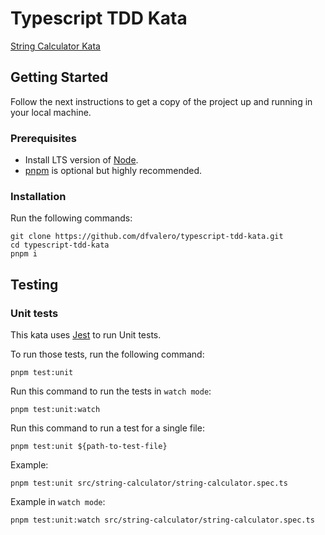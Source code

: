 # Typescript TDD Kata

[String Calculator Kata](https://kata-log.rocks/string-calculator-kata)

## Getting Started

Follow the next instructions to get a copy of the project up and running in your local machine.

### Prerequisites

- Install LTS version of [Node](https://nodejs.org/).
- [pnpm](https://pnpm.io/installation) is optional but highly recommended.

### Installation

Run the following commands:

```
git clone https://github.com/dfvalero/typescript-tdd-kata.git
cd typescript-tdd-kata
pnpm i
```

## Testing

### Unit tests

This kata uses [Jest](https://jestjs.io/) to run Unit tests.

To run those tests, run the following command:

```
pnpm test:unit
```

Run this command to run the tests in `watch mode`:

```
pnpm test:unit:watch
```

Run this command to run a test for a single file:

```
pnpm test:unit ${path-to-test-file}
```

Example:

```
pnpm test:unit src/string-calculator/string-calculator.spec.ts
```

Example in `watch mode`:

```
pnpm test:unit:watch src/string-calculator/string-calculator.spec.ts
```
